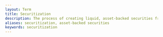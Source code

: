 ```yaml
---
layout: Term
title: Securitization 
description: The process of creating liquid, asset-backed securities from pools of illiquid assets.
aliases: securitization, asset-backed securities
keywords: securitization
---
```

